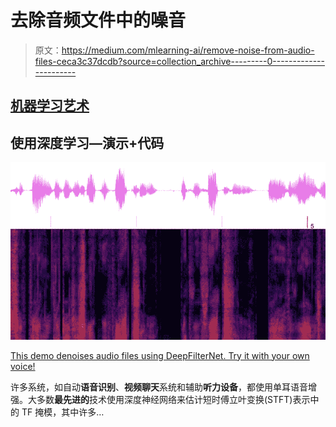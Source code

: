 # 去除音频文件中的噪音

> 原文：<https://medium.com/mlearning-ai/remove-noise-from-audio-files-ceca3c37dcdb?source=collection_archive---------0----------------------->

## [机器学习艺术](https://mlearning.substack.com)

## 使用深度学习—演示+代码

![](img/40b240330af4e388286fed9d192765ab.png)

[This demo denoises audio files using DeepFilterNet. Try it with your own voice!](https://mlearning.substack.com)

许多系统，如自动**语音识别**、**视频聊天**系统和辅助**听力设备**，都使用单耳语音增强。大多数**最先进的**技术使用深度神经网络来估计短时傅立叶变换(STFT)表示中的 TF 掩模，其中许多…